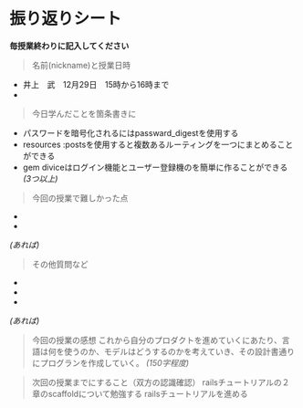 
# 振り返りシート

**毎授業終わりに記入してください**

> 名前(nickname)と授業日時
- 井上　武　12月29日　15時から16時まで
-

> 今日学んだことを箇条書きに
-    パスワードを暗号化されるにはpassward_digestを使用する
-    resources :postsを使用すると複数あるルーティングを一つにまとめることができる
-    gem diviceはログイン機能とユーザー登録機のを簡単に作ることができる
*(3つ以上)*

> 今回の授業で難しかった点
-   
-
*(あれば)*

> その他質問など
-
-
-
*(あれば)*

> 今回の授業の感想
これから自分のプロダクトを進めていくにあたり、言語は何を使うのか、モデルはどうするのかを考えていき、その設計書通りにプログランを作成していく。
*(150字程度)*

> 次回の授業までにすること（双方の認識確認）
railsチュートリアルの２章のscaffoldについて勉強する
railsチュートリアルを進める
